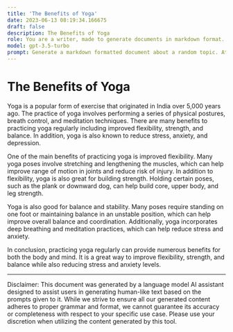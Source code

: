 ```yaml
---
title: 'The Benefits of Yoga'
date: 2023-06-13 08:19:34.166675
draft: false
description: The Benefits of Yoga
role: You are a writer, made to generate documents in markdown format. It is very important that all of the documents you generate are in valid markdown format.
model: gpt-3.5-turbo
prompt: Generate a markdown formatted document about a random topic. At the bottom, include a disclaimer explaining that the document was generated by you. The first line of the document should be the title. Make sure that the entire document is in proper markdown format, using a mix of various tags to make the document visually appealing.
---
```


# The Benefits of Yoga

Yoga is a popular form of exercise that originated in India over 5,000 years ago. The practice of yoga involves performing a series of physical postures, breath control, and meditation techniques. There are many benefits to practicing yoga regularly including improved flexibility, strength, and balance. In addition, yoga is also known to reduce stress, anxiety, and depression.

One of the main benefits of practicing yoga is improved flexibility. Many yoga poses involve stretching and lengthening the muscles, which can help improve range of motion in joints and reduce risk of injury. In addition to flexibility, yoga is also great for building strength. Holding certain poses, such as the plank or downward dog, can help build core, upper body, and leg strength.

Yoga is also good for balance and stability. Many poses require standing on one foot or maintaining balance in an unstable position, which can help improve overall balance and coordination. Additionally, yoga incorporates deep breathing and meditation practices, which can help reduce stress and anxiety.

In conclusion, practicing yoga regularly can provide numerous benefits for both the body and mind. It is a great way to improve flexibility, strength, and balance while also reducing stress and anxiety levels.

***

Disclaimer: This document was generated by a language model AI assistant designed to assist users in generating human-like text based on the prompts given to it. While we strive to ensure all our generated content adheres to proper grammar and format, we cannot guarantee its accuracy or completeness with respect to your specific use case. Please use your discretion when utilizing the content generated by this tool.
